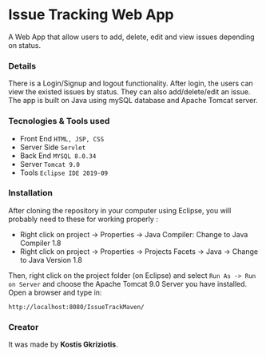 # Issue Tracking Web App
A Web App that allow users to add, delete, edit and view issues depending on status.

### Details
There is a Login/Signup and logout functionality. After login, the users can view the existed issues by status. They can also add/delete/edit an issue. The app is built on Java using mySQL database and Apache Tomcat server.


### Tecnologies & Tools used

- Front End
``` HTML, JSP, CSS ```
- Server Side
``` Servlet ```
- Back End
``` MYSQL 8.0.34 ```
- Server
``` Tomcat 9.0 ```
- Tools
``` Eclipse IDE 2019-09 ```

### Installation
After cloning the repository in your computer using Eclipse, you will probably need to these for working properly :
- Right click on project -> Properties -> Java Compiler: Change to Java Compiler 1.8
- Right click on project -> Properties -> Projects Facets -> Java -> Change to Java Version 1.8

Then, right click on the project folder (on Eclipse) and select ```Run As -> Run on Server``` and choose the Apache Tomcat 9.0 Server you have installed.
Open a browser and type in: 
```
http://localhost:8080/IssueTrackMaven/
```

### Creator
It was made by **Kostis Gkriziotis**.
